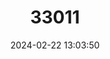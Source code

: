 ---
title: "33011"
category: "Dipterocarpus dyeri"
draft: false
date: 2024-02-22 13:03:50
languages:
  Central Khmer: ["Chheuteal Thngong"]
  Vietnamese: ["Dau song nang"]
  Malay: ["Keruing etoi"]
  Thai: ["Yaang Klong"]
---